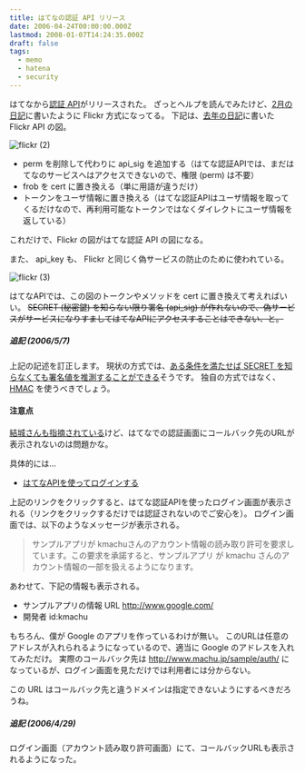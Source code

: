 ```yaml
---
title: はてなの認証 API リリース
date: 2006-04-24T00:00:00.000Z
lastmod: 2008-01-07T14:24:35.000Z
draft: false
tags:
  - memo
  - hatena
  - security
---
```


はてなから[認証 API](http://auth.hatena.ne.jp/)がリリースされた。 ざっとヘルプを読んでみたけど、[2月の日記](/posts/20060225/p01)に書いたように Flickr 方式になってる。 下記は、[去年の日記](/posts/20051101/p01)に書いた Flickr API の図。

![flickr (2)](@/assets/flickr/58607434.jpg "flickr (2)")

- perm を削除して代わりに api_sig を追加する（はてな認証APIでは、まだはてなのサービスへはアクセスできないので、権限 (perm) は不要）
- frob を cert に置き換える（単に用語が違うだけ）
- トークンをユーザ情報に置き換える（はてな認証APIはユーザ情報を取ってくるだけなので、再利用可能なトークンではなくダイレクトにユーザ情報を返している）

これだけで、Flickr の図がはてな認証 API の図になる。

また、 api_key も、 Flickr と同じく偽サービスの防止のために使われている。

![flickr (3)](@/assets/flickr/58607443.jpg "flickr (3)")

はてなAPIでは、この図のトークンやメソッドを cert に置き換えて考えればいい。 ~~SECRET (秘密鍵) を知らない限り署名 (api_sig) が作れないので、偽サービスがサービスになりすましてはてなAPIにアクセスすることはできない、と。~~

##### 追記 (2006/5/7)

上記の記述を訂正します。 現状の方式では、[ある条件を満たせば SECRET を知らなくても署名値を推測することができる](http://labs.cybozu.co.jp/blog/kazuho/archives/2006/05/hatena_auth_api-2.php)そうです。 独自の方式ではなく、 [HMAC](http://www.ipa.go.jp/security/rfc/RFC2104JA.html) を使うべきでしょう。

#### 注意点

[結城さんも指摘されている](http://d.hatena.ne.jp/hyuki/20060424#hatenaapi)けど、はてなでの認証画面にコールバック先のURLが表示されないのは問題かな。

具体的には…

- [はてなAPIを使ってログインする](http://auth.hatena.ne.jp/auth?api_key=38f605b0798f44ff71eb45e5786a54e8&api_sig=55ec74c5e0f1613c2df997685803ce31)

上記のリンクをクリックすると、はてな認証APIを使ったログイン画面が表示される（リンクをクリックするだけでは認証されないのでご安心を）。 ログイン画面では、以下のようなメッセージが表示される。

> サンプルアプリが kmachuさんのアカウント情報の読み取り許可を要求しています。この要求を承諾すると、サンプルアプリ が kmachu さんのアカウント情報の一部を扱えるようになります。

あわせて、下記の情報も表示される。

- サンプルアプリの情報 URL <http://www.google.com/>
- 開発者 id:kmachu

もちろん、僕が Google のアプリを作っているわけが無い。 このURLは任意のアドレスが入れられるようになっているので、適当に Google のアドレスを入れてみただけ。 実際のコールバック先は <http://www.machu.jp/sample/auth/> になっているが、ログイン画面を見ただけでは利用者には分からない。

この URL はコールバック先と違うドメインは指定できないようにするべきだろうね。

##### 追記 (2006/4/29)

ログイン画面（アカウント読み取り許可画面）にて、コールバックURLも表示されるようになった。
